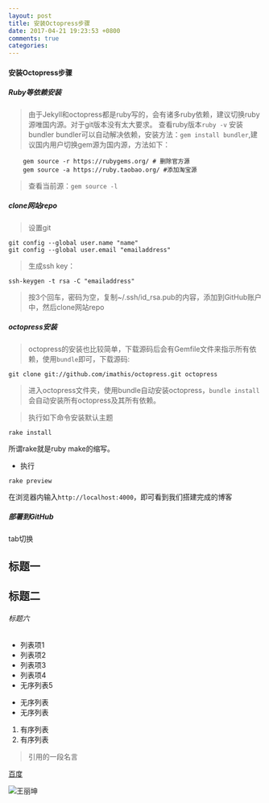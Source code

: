 ```yaml
---
layout: post
title: 安装Octopress步骤
date: 2017-04-21 19:23:53 +0800
comments: true
categories: 
---
```


#### 安装Octopress步骤

##### Ruby等依赖安装

> 由于Jekyll和octopress都是ruby写的，会有诸多ruby依赖，建议切换ruby源唯国内源。对于git版本没有太大要求。
> 查看ruby版本`ruby -v`
> 安装bundler bundler可以自动解决依赖，安装方法：`gem install bundler`,建议国内用户切换gem源为国内源，方法如下：

```
    gem source -r https://rubygems.org/ # 删除官方源
    gem source -a https://ruby.taobao.org/ #添加淘宝源
```
>  查看当前源：`gem source -l`


##### clone网站repo 
> 设置git
 
 ```
 git config --global user.name "name"
 git config --global user.email "emailaddress"
 ```
> 生成ssh key：

```
ssh-keygen -t rsa -C "emailaddress"
```

>按3个回车，密码为空，复制~/.ssh/id_rsa.pub的内容，添加到GitHub账户中，然后clone网站repo

##### octopress安装
> octopress的安装也比较简单，下载源码后会有Gemfile文件来指示所有依赖，使用`bundle`即可，下载源码:

```
git clone git://github.com/imathis/octopress.git octopress
```

> 进入octopress文件夹，使用bundle自动安装octopress，`bundle install`会自动安装所有octopress及其所有依赖。

> 执行如下命令安装默认主题

```
rake install 
``` 
所谓rake就是ruby make的缩写。
- 执行

```
rake preview
```

在浏览器内输入`http://localhost:4000`，即可看到我们搭建完成的博客
##### 部署到GitHub


tab切换
## 标题一
## 标题二
###### 标题六

- 列表项1
- 列表项2 
- 列表项3
- 列表项4
- 无序列表5

* 无序列表
* 无序列表

1. 有序列表
1. 有序列表

> 引用的一段名言

[百度](https://ss0.bdstatic.com/5aV1bjqh_Q23odCf/static/superman/img/logo/bd_logo1_31bdc765.pn)

![王丽坤](http://imgbdb2.bendibao.com/xiuxian/20138/27/2013827145348748.jpg)
